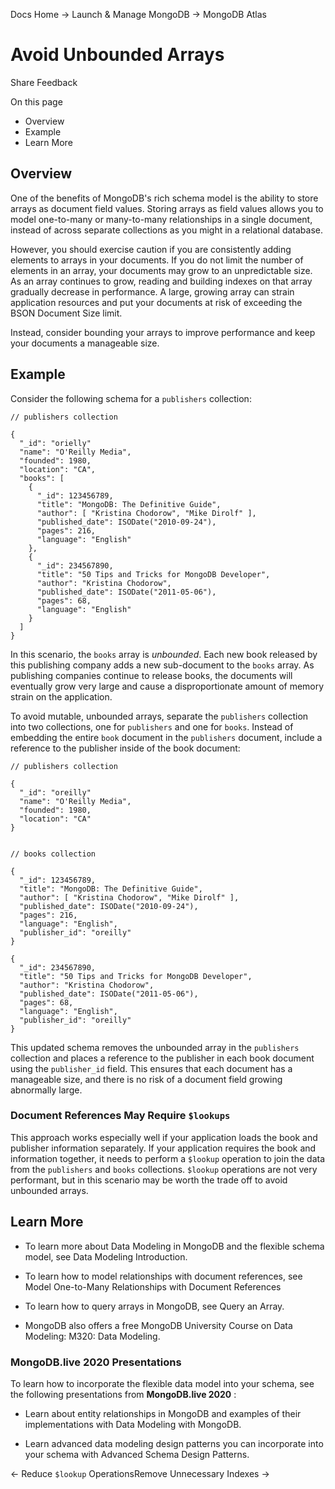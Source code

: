 Docs Home → Launch & Manage MongoDB → MongoDB Atlas

# Avoid Unbounded Arrays

Share Feedback

On this page

  * Overview
  * Example
  * Learn More

## Overview

One of the benefits of MongoDB's rich schema model is the ability to store
arrays as document field values. Storing arrays as field values allows you to
model one-to-many or many-to-many relationships in a single document, instead
of across separate collections as you might in a relational database.

However, you should exercise caution if you are consistently adding elements
to arrays in your documents. If you do not limit the number of elements in an
array, your documents may grow to an unpredictable size. As an array continues
to grow, reading and building indexes on that array gradually decrease in
performance. A large, growing array can strain application resources and put
your documents at risk of exceeding the BSON Document Size limit.

Instead, consider bounding your arrays to improve performance and keep your
documents a manageable size.

## Example

Consider the following schema for a `publishers` collection:

    
    
    // publishers collection  
      
    {  
      "_id": "orielly"  
      "name": "O'Reilly Media",  
      "founded": 1980,  
      "location": "CA",  
      "books": [  
        {  
          "_id": 123456789,  
          "title": "MongoDB: The Definitive Guide",  
          "author": [ "Kristina Chodorow", "Mike Dirolf" ],  
          "published_date": ISODate("2010-09-24"),  
          "pages": 216,  
          "language": "English"  
        },  
        {  
          "_id": 234567890,  
          "title": "50 Tips and Tricks for MongoDB Developer",  
          "author": "Kristina Chodorow",  
          "published_date": ISODate("2011-05-06"),  
          "pages": 68,  
          "language": "English"  
        }  
      ]  
    }  
  
In this scenario, the `books` array is _unbounded_. Each new book released by
this publishing company adds a new sub-document to the `books` array. As
publishing companies continue to release books, the documents will eventually
grow very large and cause a disproportionate amount of memory strain on the
application.

To avoid mutable, unbounded arrays, separate the `publishers` collection into
two collections, one for `publishers` and one for `books`. Instead of
embedding the entire `book` document in the `publishers` document, include a
reference to the publisher inside of the book document:

    
    
    // publishers collection  
      
    {  
      "_id": "oreilly"  
      "name": "O'Reilly Media",  
      "founded": 1980,  
      "location": "CA"  
    }  
      
    
    // books collection  
      
    {  
      "_id": 123456789,  
      "title": "MongoDB: The Definitive Guide",  
      "author": [ "Kristina Chodorow", "Mike Dirolf" ],  
      "published_date": ISODate("2010-09-24"),  
      "pages": 216,  
      "language": "English",  
      "publisher_id": "oreilly"  
    }  
      
    {  
      "_id": 234567890,  
      "title": "50 Tips and Tricks for MongoDB Developer",  
      "author": "Kristina Chodorow",  
      "published_date": ISODate("2011-05-06"),  
      "pages": 68,  
      "language": "English",  
      "publisher_id": "oreilly"  
    }  
  
This updated schema removes the unbounded array in the `publishers` collection
and places a reference to the publisher in each book document using the
`publisher_id` field. This ensures that each document has a manageable size,
and there is no risk of a document field growing abnormally large.

### Document References May Require `$lookups`

This approach works especially well if your application loads the book and
publisher information separately. If your application requires the book and
information together, it needs to perform a `$lookup` operation to join the
data from the `publishers` and `books` collections. `$lookup` operations are
not very performant, but in this scenario may be worth the trade off to avoid
unbounded arrays.

## Learn More

  * To learn more about Data Modeling in MongoDB and the flexible schema model, see Data Modeling Introduction.

  * To learn how to model relationships with document references, see Model One-to-Many Relationships with Document References

  * To learn how to query arrays in MongoDB, see Query an Array.

  * MongoDB also offers a free MongoDB University Course on Data Modeling: M320: Data Modeling.

### MongoDB.live 2020 Presentations

To learn how to incorporate the flexible data model into your schema, see the
following presentations from **MongoDB.live 2020** :

  * Learn about entity relationships in MongoDB and examples of their implementations with Data Modeling with MongoDB.

  * Learn advanced data modeling design patterns you can incorporate into your schema with Advanced Schema Design Patterns.

← Reduce `$lookup` OperationsRemove Unnecessary Indexes →

